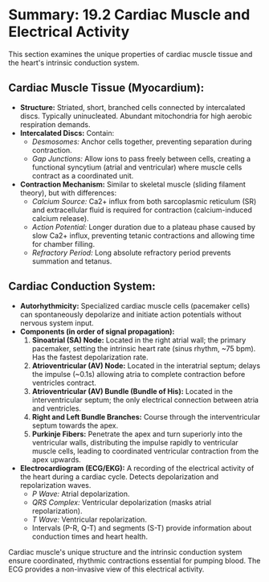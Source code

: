 # Summary: 19.2 Cardiac Muscle and Electrical Activity

This section examines the unique properties of cardiac muscle tissue and the heart's intrinsic conduction system.

## Cardiac Muscle Tissue (Myocardium):

*   **Structure:** Striated, short, branched cells connected by intercalated discs. Typically uninucleated. Abundant mitochondria for high aerobic respiration demands.
*   **Intercalated Discs:** Contain:
    *   *Desmosomes:* Anchor cells together, preventing separation during contraction.
    *   *Gap Junctions:* Allow ions to pass freely between cells, creating a functional syncytium (atrial and ventricular) where muscle cells contract as a coordinated unit.
*   **Contraction Mechanism:** Similar to skeletal muscle (sliding filament theory), but with differences:
    *   *Calcium Source:* Ca2+ influx from both sarcoplasmic reticulum (SR) and extracellular fluid is required for contraction (calcium-induced calcium release).
    *   *Action Potential:* Longer duration due to a plateau phase caused by slow Ca2+ influx, preventing tetanic contractions and allowing time for chamber filling.
    *   *Refractory Period:* Long absolute refractory period prevents summation and tetanus.

## Cardiac Conduction System:

*   **Autorhythmicity:** Specialized cardiac muscle cells (pacemaker cells) can spontaneously depolarize and initiate action potentials without nervous system input.
*   **Components (in order of signal propagation):**
    1.  **Sinoatrial (SA) Node:** Located in the right atrial wall; the primary pacemaker, setting the intrinsic heart rate (sinus rhythm, ~75 bpm). Has the fastest depolarization rate.
    2.  **Atrioventricular (AV) Node:** Located in the interatrial septum; delays the impulse (~0.1s) allowing atria to complete contraction before ventricles contract.
    3.  **Atrioventricular (AV) Bundle (Bundle of His):** Located in the interventricular septum; the only electrical connection between atria and ventricles.
    4.  **Right and Left Bundle Branches:** Course through the interventricular septum towards the apex.
    5.  **Purkinje Fibers:** Penetrate the apex and turn superiorly into the ventricular walls, distributing the impulse rapidly to ventricular muscle cells, leading to coordinated ventricular contraction from the apex upwards.
*   **Electrocardiogram (ECG/EKG):** A recording of the electrical activity of the heart during a cardiac cycle. Detects depolarization and repolarization waves.
    *   *P Wave:* Atrial depolarization.
    *   *QRS Complex:* Ventricular depolarization (masks atrial repolarization).
    *   *T Wave:* Ventricular repolarization.
    *   Intervals (P-R, Q-T) and segments (S-T) provide information about conduction times and heart health.

Cardiac muscle's unique structure and the intrinsic conduction system ensure coordinated, rhythmic contractions essential for pumping blood. The ECG provides a non-invasive view of this electrical activity.
